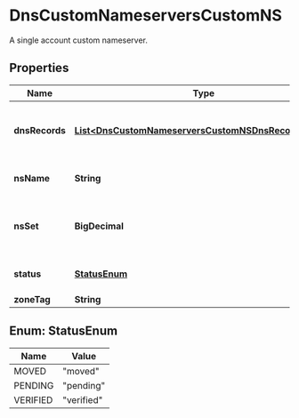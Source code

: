 

# DnsCustomNameserversCustomNS

A single account custom nameserver.

## Properties

| Name | Type | Description | Notes |
|------------ | ------------- | ------------- | -------------|
|**dnsRecords** | [**List&lt;DnsCustomNameserversCustomNSDnsRecordsInner&gt;**](DnsCustomNameserversCustomNSDnsRecordsInner.md) | A and AAAA records associated with the nameserver. |  |
|**nsName** | **String** | The FQDN of the name server. |  |
|**nsSet** | **BigDecimal** | The number of the set that this name server belongs to. |  [optional] |
|**status** | [**StatusEnum**](#StatusEnum) | Verification status of the nameserver. |  |
|**zoneTag** | **String** | Identifier |  [readonly] |



## Enum: StatusEnum

| Name | Value |
|---- | -----|
| MOVED | &quot;moved&quot; |
| PENDING | &quot;pending&quot; |
| VERIFIED | &quot;verified&quot; |



